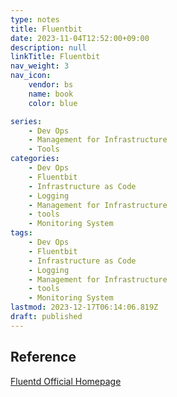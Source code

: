 ```yaml
---
type: notes
title: Fluentbit
date: 2023-11-04T12:52:00+09:00
description: null
linkTitle: Fluentbit
nav_weight: 3
nav_icon:
    vendor: bs
    name: book
    color: blue

series:
    - Dev Ops
    - Management for Infrastructure
    - Tools
categories:
    - Dev Ops
    - Fluentbit
    - Infrastructure as Code
    - Logging
    - Management for Infrastructure
    - tools
    - Monitoring System
tags:
    - Dev Ops
    - Fluentbit
    - Infrastructure as Code
    - Logging
    - Management for Infrastructure
    - tools
    - Monitoring System
lastmod: 2023-12-17T06:14:06.819Z
draft: published
---
```


## Reference

[Fluentd Official Homepage](https://www.fluentd.org/)
